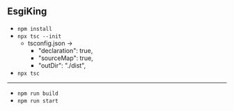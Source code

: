 ## EsgiKing

- `npm install`
- `npx tsc --init`
  - tsconfig.json →
    - "declaration": true,
    - "sourceMap": true,
    - "outDir": "./dist",
- `npx tsc`
---
- `npm run build`
- `npm run start`
